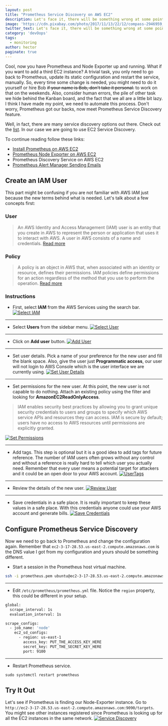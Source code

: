 ```yaml
---
layout: post
title: "Prometheus Service Discovery on AWS EC2"
description: Let's face it, there will be something wrong at some point, and you need to know when it is happening. 
image: 'https://cdn.pixabay.com/photo/2017/11/13/22/12/compass-2946959_960_720.jpg'
twitter_text: Let's face it, there will be something wrong at some point, and you need to know when it is happening. 
category: 'devOops'
tags:
  - monitoring
author: hector
paginate: true
---
```


Cool, now you have Prometheus and Node Exporter up and running. What if you want to add a third EC2 instance? A trivial task, you only need to go back to Prometheus, update its static configuration and restart the service, manually. So, every time some change is needed, you might need to do it yourself or hire Bob ~~if your name is Bob, don't take it personal.~~ to work on that on the weekends. Also, consider human errors, the pile of other task we hide behind the Kanban board, and the fact that we all are a little bit lazy. I think I have made my point, we need to automate this process. Don't worry, Prometheus got our backs, now meet Prometheus Service Discovery feature. 

Well, in fact, there are many service discovery options out there. Check out the [list](https://github.com/prometheus/prometheus/tree/master/discovery). In our case we are going to use EC2 Service Discovery.

To continue reading follow these links:

* [Install Prometheus on AWS EC2](https://codewizardly.com/prometheus-on-aws-ec2-part1)
* [Prometheus Node Exporter on AWS EC2](https://codewizardly.com/prometheus-on-aws-ec2-part2)
* Prometheus Discovery Service on AWS EC2
* [Prometheus Alert Manager Sending Emails](https://codewizardly.com/prometheus-on-aws-ec2-part4)


## Create an IAM User

This part might be confusing if you are not familiar with AWS IAM just because the new terms behind what is needed. Let's talk about a few concepts first:

### User
> An AWS Identity and Access Management (IAM) user is an entity that you create in AWS to represent the person or application that uses it to interact with AWS. A user in AWS consists of a name and credentials. [Read more](https://docs.aws.amazon.com/IAM/latest/UserGuide/id_users.html)

### Policy
> A policy is an object in AWS that, when associated with an identity or resource, defines their permissions. IAM policies define permissions for an action regardless of the method that you use to perform the operation. [Read more](https://docs.aws.amazon.com/IAM/latest/UserGuide/access_policies.html)

### Instructions

* First, select **IAM** from the AWS Services using the search bar.
[![Select IAM](https://hndoss-blog-bucket.s3.amazonaws.com/2020-06-14-prometheus-on-aws-ec2-part1/15-select-iam.png)](https://hndoss-blog-bucket.s3.amazonaws.com/2020-06-14-prometheus-on-aws-ec2-part1/15-select-iam.png)

---
* Select **Users** from the sidebar menu.
[![Select User](https://hndoss-blog-bucket.s3.amazonaws.com/2020-06-14-prometheus-on-aws-ec2-part1/16-select-users.png)](https://hndoss-blog-bucket.s3.amazonaws.com/2020-06-14-prometheus-on-aws-ec2-part1/16-select-users.png)

---
* Click on **Add user** button. 
[![Add User](https://hndoss-blog-bucket.s3.amazonaws.com/2020-06-14-prometheus-on-aws-ec2-part1/17-add-user.png)](https://hndoss-blog-bucket.s3.amazonaws.com/2020-06-14-prometheus-on-aws-ec2-part1/17-add-user.png)

---
* Set user details. Pick a name of your preference for the new user and fill the blank space. Also, give the user just **Programmatic access**, our user will not login to AWS Console which is the user interface we are currently using. 
[![Set User Details](https://hndoss-blog-bucket.s3.amazonaws.com/2020-06-14-prometheus-on-aws-ec2-part1/18-set-user-details.png)](https://hndoss-blog-bucket.s3.amazonaws.com/2020-06-14-prometheus-on-aws-ec2-part1/18-set-user-details.png)

---
* Set permissions for the new user. At this point, the new user is not capable to do nothing. Attach an existing policy using the filter and looking for **AmazonEC2ReadOnlyAccess**.
> IAM enables security best practices by allowing you to grant unique security credentials to users and groups to specify which AWS service APIs and resources they can access. IAM is secure by default; users have no access to AWS resources until permissions are explicitly granted.

[![Set Permissions](https://hndoss-blog-bucket.s3.amazonaws.com/2020-06-14-prometheus-on-aws-ec2-part1/19-set-permissions.png)](https://hndoss-blog-bucket.s3.amazonaws.com/2020-06-14-prometheus-on-aws-ec2-part1/19-set-permissions.png)

---
* Add tags. This step is optional but it is a good idea to add tags for future reference. The number of IAM users often grows without any control and without a reference is really hard to tell which user you actually need. Remember that every user means a potential target for attackers and it could be an open door to your AWS account.
[![UserTags](https://hndoss-blog-bucket.s3.amazonaws.com/2020-06-14-prometheus-on-aws-ec2-part1/20-user-tags.png)](https://hndoss-blog-bucket.s3.amazonaws.com/2020-06-14-prometheus-on-aws-ec2-part1/20-user-tags.png)

---
* Review the details of the new user.
[![Review User](https://hndoss-blog-bucket.s3.amazonaws.com/2020-06-14-prometheus-on-aws-ec2-part1/21-review-user.png)](https://hndoss-blog-bucket.s3.amazonaws.com/2020-06-14-prometheus-on-aws-ec2-part1/21-review-user.png)

---
* Save credentials in a safe place. It is really important to keep these values in a safe place. With this credentials anyone could use your AWS account and generate bills.
[![Save Credentials](https://hndoss-blog-bucket.s3.amazonaws.com/2020-06-14-prometheus-on-aws-ec2-part1/22-get-credentials.png)](https://hndoss-blog-bucket.s3.amazonaws.com/2020-06-14-prometheus-on-aws-ec2-part1/22-get-credentials.png)


## Configure Prometheus Service Discovery

Now we need to go back to Prometheus and change the configuration again. Remember that `ec2-3-17-28.53.us-east-2.compute.amazonaws.com` is the DNS value I got from my configuration and yours should be something different.

* Start a session in the Prometheus host virtual machine.

```bash
ssh -i prometheus.pem ubuntu@ec2-3-17-28.53.us-east-2.compute.amazonaws.com
```

---
* Edit `/etc/prometheus/prometheus.yml` file. Notice the `region` property, this could be different in your setup.

```bash
global:
  scrape_interval: 1s
  evaluation_interval: 1s

scrape_configs:
  - job_name: 'node'
    ec2_sd_configs:
      - region: us-east-1
        access_key: PUT_THE_ACCESS_KEY_HERE
        secret_key: PUT_THE_SECRET_KEY_HERE
        port: 9100
```

---
* Restart Prometheus service.

``` 
sudo systemctl restart prometheus
```

## Try It Out
Let's see if Prometheus is finding our Node-Exporter instance. Go to `http://ec2-3-17-28.53.us-east-2.compute.amazonaws.com:9090/targets`. You might see other instances registered since Prometheus is looking up for all the EC2 instances in the same network.
[![Service Discovery](https://hndoss-blog-bucket.s3.amazonaws.com/2020-06-14-prometheus-on-aws-ec2-part1/23-service-discovery.png)](https://hndoss-blog-bucket.s3.amazonaws.com/2020-06-14-prometheus-on-aws-ec2-part1/23-service-discovery.png)